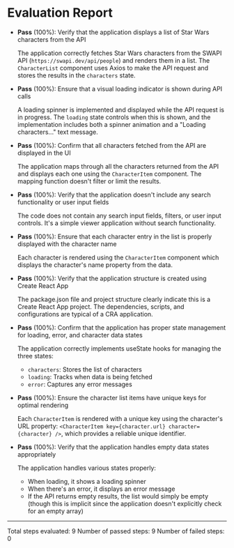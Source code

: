 # Evaluation Report

- **Pass** (100%): Verify that the application displays a list of Star Wars characters from the API
  
  The application correctly fetches Star Wars characters from the SWAPI API (`https://swapi.dev/api/people`) and renders them in a list. The `CharacterList` component uses Axios to make the API request and stores the results in the `characters` state.

- **Pass** (100%): Ensure that a visual loading indicator is shown during API calls
  
  A loading spinner is implemented and displayed while the API request is in progress. The `loading` state controls when this is shown, and the implementation includes both a spinner animation and a "Loading characters..." text message.

- **Pass** (100%): Confirm that all characters fetched from the API are displayed in the UI
  
  The application maps through all the characters returned from the API and displays each one using the `CharacterItem` component. The mapping function doesn't filter or limit the results.

- **Pass** (100%): Verify that the application doesn't include any search functionality or user input fields
  
  The code does not contain any search input fields, filters, or user input controls. It's a simple viewer application without search functionality.

- **Pass** (100%): Ensure that each character entry in the list is properly displayed with the character name
  
  Each character is rendered using the `CharacterItem` component which displays the character's name property from the data.

- **Pass** (100%): Verify that the application structure is created using Create React App
  
  The package.json file and project structure clearly indicate this is a Create React App project. The dependencies, scripts, and configurations are typical of a CRA application.

- **Pass** (100%): Confirm that the application has proper state management for loading, error, and character data states
  
  The application correctly implements useState hooks for managing the three states:
  - `characters`: Stores the list of characters
  - `loading`: Tracks when data is being fetched
  - `error`: Captures any error messages

- **Pass** (100%): Ensure the character list items have unique keys for optimal rendering
  
  Each `CharacterItem` is rendered with a unique key using the character's URL property: `<CharacterItem key={character.url} character={character} />`, which provides a reliable unique identifier.

- **Pass** (100%): Verify that the application handles empty data states appropriately
  
  The application handles various states properly:
  - When loading, it shows a loading spinner
  - When there's an error, it displays an error message
  - If the API returns empty results, the list would simply be empty (though this is implicit since the application doesn't explicitly check for an empty array)

---

Total steps evaluated: 9
Number of passed steps: 9
Number of failed steps: 0